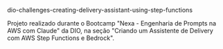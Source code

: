 dio-challenges-creating-delivery-assistant-using-step-functions

Projeto realizado durante o Bootcamp "Nexa - Engenharia de Prompts na AWS com Claude" da DIO, na seção "Criando um Assistente de Delivery com AWS Step Functions e Bedrock".